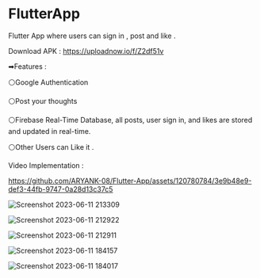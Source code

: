 # FlutterApp
Flutter App where users can sign in , post and like .

Download APK : https://uploadnow.io/f/Z2df51v

➡Features : 

⚪Google Authentication 

⚪Post your thoughts 

⚪Firebase Real-Time Database, all posts, user sign in, and likes are stored and updated in real-time.

⚪Other Users can Like it .

Video Implementation :

https://github.com/ARYANK-08/Flutter-App/assets/120780784/3e9b48e9-def3-44fb-9747-0a28d13c37c5



![Screenshot 2023-06-11 213309](https://github.com/ARYANK-08/Flutter-App/assets/120780784/375f606d-a9d8-45b4-8fdb-dc18d9171dd9)

![Screenshot 2023-06-11 212922](https://github.com/ARYANK-08/Flutter-App/assets/120780784/ff530471-e13e-4c1a-9da7-d410588140ae)

![Screenshot 2023-06-11 212911](https://github.com/ARYANK-08/Flutter-App/assets/120780784/c42a5c73-6d01-4b8b-8259-d9f89e54dc6c)

![Screenshot 2023-06-11 184157](https://github.com/ARYANK-08/Flutter-App/assets/120780784/6133c9b6-a7a9-402f-9425-6cf7945a6734)




![Screenshot 2023-06-11 184017](https://github.com/ARYANK-08/Flutter-App/assets/120780784/2ea07b5e-e515-483a-bd01-f3502e721ca9)


